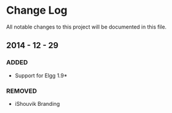 # Change Log
All notable changes to this project will be documented in this file.

## 2014 - 12 - 29
### ADDED
- Support for Elgg 1.9*
### REMOVED
- iShouvik Branding